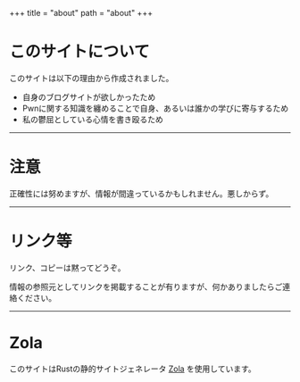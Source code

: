 +++
title = "about"
path = "about"
+++

# このサイトについて

このサイトは以下の理由から作成されました。

- 自身のブログサイトが欲しかったため
- Pwnに関する知識を纏めることで自身、あるいは誰かの学びに寄与するため
- 私の鬱屈としている心情を書き殴るため

---

# 注意
正確性には努めますが、情報が間違っているかもしれません。悪しからず。

---

# リンク等
リンク、コピーは黙ってどうぞ。

情報の参照元としてリンクを掲載することが有りますが、何かありましたらご連絡ください。

---

# Zola
このサイトはRustの静的サイトジェネレータ [Zola](https://www.getzola.org/) を使用しています。
